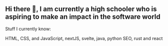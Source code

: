 ## Hi there 👋, I am currently a high schooler who is aspiring to make an impact in the software world

Stuff I currently know:

HTML, CSS, and JavaScript, nextJS, svelte, java, python
SEO, rust and react

<!--
**Endokelp/Endorkelp** is a ✨ _special_ ✨ repository because its `README.md` (this file) appears on your GitHub profile.

Here are some ideas to get you started:

- 🔭 I’m currently working on ...
- 🌱 I’m currently learning ...
- 👯 I’m looking to collaborate on ...
- 🤔 I’m looking for help with ...
- 💬 Ask me about ...
- 📫 How to reach me: ...
- 😄 Pronouns: ...
- ⚡ Fun fact: ...
-->
